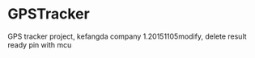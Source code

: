 # GPSTracker
GPS tracker project, kefangda company
1.20151105modify, delete result ready pin with mcu
